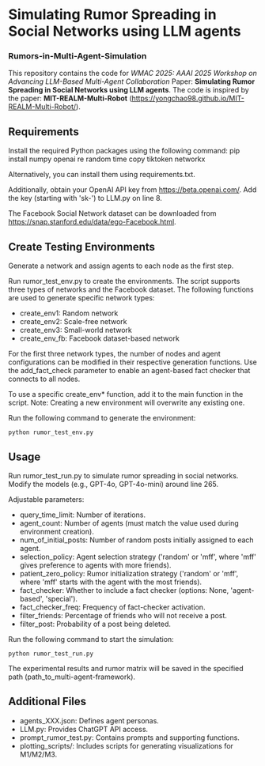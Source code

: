 # Simulating Rumor Spreading in Social Networks using LLM agents
### Rumors-in-Multi-Agent-Simulation
This repository contains the code for *WMAC 2025: AAAI 2025 Workshop on Advancing LLM-Based Multi-Agent Collaboration* Paper: **Simulating Rumor Spreading in Social Networks using LLM agents**. The code is inspired by the paper: **MIT-REALM-Multi-Robot** (https://yongchao98.github.io/MIT-REALM-Multi-Robot/).

## Requirements
Install the required Python packages using the following command:
pip install numpy openai re random time copy tiktoken networkx

Alternatively, you can install them using requirements.txt.

Additionally, obtain your OpenAI API key from https://beta.openai.com/. Add the key (starting with 'sk-') to LLM.py on line 8.

The Facebook Social Network dataset can be downloaded from https://snap.stanford.edu/data/ego-Facebook.html.

## Create Testing Environments
Generate a network and assign agents to each node as the first step.

Run rumor_test_env.py to create the environments. The script supports three types of networks and the Facebook dataset. The following functions are used to generate specific network types:
- create_env1: Random network
- create_env2: Scale-free network
- create_env3: Small-world network
- create_env_fb: Facebook dataset-based network

For the first three network types, the number of nodes and agent configurations can be modified in their respective generation functions. Use the add_fact_check parameter to enable an agent-based fact checker that connects to all nodes.

To use a specific create_env* function, add it to the main function in the script. Note: Creating a new environment will overwrite any existing one.

Run the following command to generate the environment:
```
python rumor_test_env.py
```

## Usage
Run rumor_test_run.py to simulate rumor spreading in social networks. Modify the models (e.g., GPT-4o, GPT-4o-mini) around line 265.

Adjustable parameters:
- query_time_limit: Number of iterations.
- agent_count: Number of agents (must match the value used during environment creation).
- num_of_initial_posts: Number of random posts initially assigned to each agent.
- selection_policy: Agent selection strategy ('random' or 'mff', where 'mff' gives preference to agents with more friends).
- patient_zero_policy: Rumor initialization strategy ('random' or 'mff', where 'mff' starts with the agent with the most friends).
- fact_checker: Whether to include a fact checker (options: None, 'agent-based', 'special').
- fact_checker_freq: Frequency of fact-checker activation.
- filter_friends: Percentage of friends who will not receive a post.
- filter_post: Probability of a post being deleted.

Run the following command to start the simulation:
```
python rumor_test_run.py
```

The experimental results and rumor matrix will be saved in the specified path (path_to_multi-agent-framework).

## Additional Files
- agents_XXX.json: Defines agent personas.
- LLM.py: Provides ChatGPT API access.
- prompt_rumor_test.py: Contains prompts and supporting functions.
- plotting_scripts/: Includes scripts for generating visualizations for M1/M2/M3.
